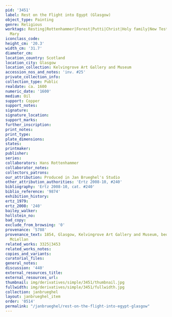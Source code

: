```yaml
---
pid: '3451'
label: Rest on the Flight into Egypt (Glasgow)
object_type: Painting
genre: Religious
worktags: Resting|Rottenhammer|Forest|Putti|Christ|Holy family|New Testament|Virgin
  Mary
iconclass_code:
height_cm: '20.3'
width_cm: '31.7'
diameter_cm:
location_country: Scotland
location_city: Glasgow
location_collection: Kelvingrove Art Gallery and Museum
accession_nos_and_notes: 'inv. #25'
private_collection_info:
collection_type: Public
realdate: ca. 1600
numeric_date: '1600'
medium: Oil
support: Copper
support_notes:
signature:
signature_location:
support_marks:
further_inscription:
print_notes:
print_type:
plate_dimensions:
states:
printmaker:
publisher:
series:
collaborators: Hans Rottenhammer
collaborator_notes:
collectors_patrons:
our_attribution: Produced in Jan Brueghel's Studio
other_attribution_authorities: 'Ertz 2008-10, #240'
bibliography: 'Ertz 2008-10, cat. #240'
biblio_reference: '9874'
exhibition_history:
ertz_1979:
ertz_2008: '240'
bailey_walker:
hollstein_no:
bad_copy:
exclude_from_browsing: '0'
provenance: '5788'
provenance_text: 1854, Glasgow, Kelvingrove Art Gallery and Museum, bequest of Archibald
  McLellan
related_works: 3325|3453
related_works_notes:
copies_and_variants:
curatorial_files:
general_notes:
discussion: '440'
external_resources_title:
external_resources_url:
thumbnail: img/derivatives/simple/3451/thumbnail.jpg
fullwidth: img/derivatives/simple/3451/fullwidth.jpg
collection: janbrueghel
layout: janbrueghel_item
order: '0514'
permalink: "/janbrueghel/rest-on-the-flight-into-egypt-glasgow"
---
```

